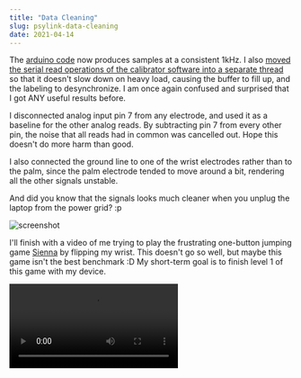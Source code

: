 ```yaml
---
title: "Data Cleaning"
slug: psylink-data-cleaning
date: 2021-04-14
---
```


The [arduino
code](https://codeberg.org/hut/psylink/src/branch/master/experimental/4_model3/DumbPipeFast.ino)
now produces samples at a consistent 1kHz.  I also [moved the serial read
operations of the calibrator software into a separate
thread](https://codeberg.org/hut/psylink/commit/57ca60455fa8ee658cdd774556db4a1cbf2af7e8)
so that it doesn't slow down on heavy load, causing the buffer to fill up, and
the labeling to desynchronize.  I am once again confused and surprised that I
got ANY useful results before.

I disconnected analog input pin 7 from any electrode, and used it as a baseline
for the other analog reads.  By subtracting pin 7 from every other pin, the
noise that all reads had in common was cancelled out.  Hope this doesn't do
more harm than good.

I also connected the ground line to one of the wrist electrodes rather than to
the palm, since the palm electrode tended to move around a bit, rendering all
the other signals unstable.

And did you know that the signals looks much cleaner when you unplug the laptop
from the power grid? :p

![screenshot](data/myo/2021-04-15_03-11-08_1920x1080.unplug.png)

I'll finish with a video of me trying to play the frustrating one-button
jumping game [Sienna](https://tangramgames.dk/games/sienna/) by flipping my
wrist.  This doesn't go so well, but maybe this game isn't the best benchmark
:D My short-term goal is to finish level 1 of this game with my device.

<video class="tab" style="max-width: 100%;" controls>
    Your browser does not support the &lt;video&gt; tag, download the video
    <a href="data/myo/video4-sienna.webm">here</a>.
    <source src="data/myo/video4-sienna.webm" />
</video>

